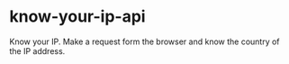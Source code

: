 # know-your-ip-api
Know your IP. Make a request form the browser and know the country of the IP address.
